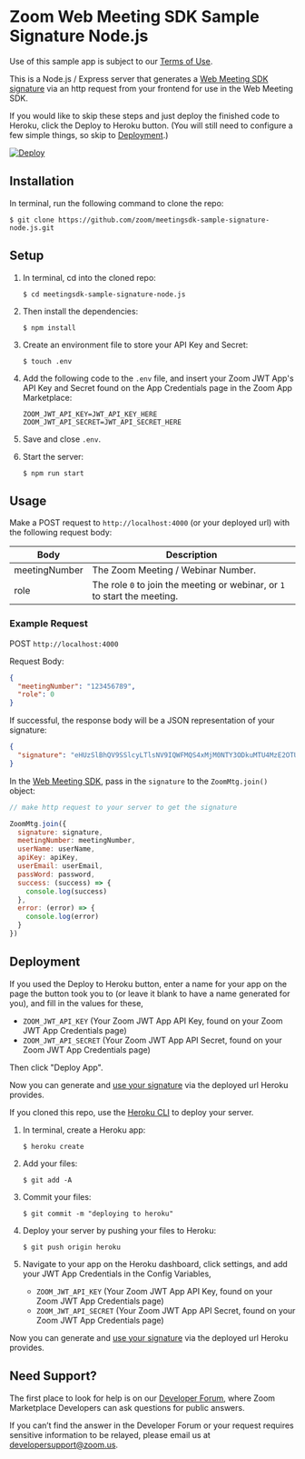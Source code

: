 # Zoom Web Meeting SDK Sample Signature Node.js

Use of this sample app is subject to our [Terms of Use](https://zoom.us/docs/en-us/zoom_api_license_and_tou.html).

This is a Node.js / Express server that generates a [Web Meeting SDK signature](https://marketplace.zoom.us/docs/sdk/native-sdks/web/essential/signature) via an http request from your frontend for use in the Web Meeting SDK.

If you would like to skip these steps and just deploy the finished code to Heroku, click the Deploy to Heroku button. (You will still need to configure a few simple things, so skip to [Deployment](#deployment).)

[![Deploy](https://www.herokucdn.com/deploy/button.svg)](https://heroku.com/deploy)

## Installation

In terminal, run the following command to clone the repo:

`$ git clone https://github.com/zoom/meetingsdk-sample-signature-node.js.git`

## Setup

1. In terminal, cd into the cloned repo:

   `$ cd meetingsdk-sample-signature-node.js`

1. Then install the dependencies:

   `$ npm install`

1. Create an environment file to store your API Key and Secret:

   `$ touch .env`

1. Add the following code to the `.env` file, and insert your Zoom JWT App's API Key and Secret found on the App Credentials page in the Zoom App Marketplace:

   ```
   ZOOM_JWT_API_KEY=JWT_API_KEY_HERE
   ZOOM_JWT_API_SECRET=JWT_API_SECRET_HERE
   ```

1. Save and close `.env`.

1. Start the server:

   `$ npm run start`

## Usage

Make a POST request to `http://localhost:4000` (or your deployed url) with the following request body:

| Body                   | Description |
| -----------------------|-------------|
| meetingNumber          | The Zoom Meeting / Webinar Number. |
| role                   | The role `0` to join the meeting or webinar, or `1` to start the meeting. |

### Example Request

POST `http://localhost:4000`

Request Body:

```json
{
  "meetingNumber": "123456789",
  "role": 0
}
```

If successful, the response body will be a JSON representation of your signature:

```json
{
  "signature": "eHUzSlBhQV9SSlcyLTlsNV9IQWFMQS4xMjM0NTY3ODkuMTU4MzE2OTUzODc3My4wLkJMNEtiM3FINGx5ZzA1MUZtbGJOcGtPRnlFQS9lQUR2bGllVzJNNGZJeWs9"
}
```

In the [Web Meeting SDK](https://marketplace.zoom.us/docs/sdk/native-sdks/web/essential/start-join-meeting), pass in the `signature` to the `ZoomMtg.join()` object:

```js
// make http request to your server to get the signature

ZoomMtg.join({
  signature: signature,
  meetingNumber: meetingNumber,
  userName: userName,
  apiKey: apiKey,
  userEmail: userEmail,
  passWord: password,
  success: (success) => {
    console.log(success)
  },
  error: (error) => {
    console.log(error)
  }
})
```

## Deployment

If you used the Deploy to Heroku button, enter a name for your app on the page the button took you to (or leave it blank to have a name generated for you), and fill in the values for these,

- `ZOOM_JWT_API_KEY` (Your Zoom JWT App API Key, found on your Zoom JWT App Credentials page)
- `ZOOM_JWT_API_SECRET` (Your Zoom JWT App API Secret, found on your Zoom JWT App Credentials page)

Then click "Deploy App".

Now you can generate and [use your signature](#usage) via the deployed url Heroku provides.

If you cloned this repo, use the [Heroku CLI](https://devcenter.heroku.com/articles/heroku-cli) to deploy your server.

1. In terminal, create a Heroku app:

   `$ heroku create`

1. Add your files:

   `$ git add -A`

1. Commit your files:

   `$ git commit -m "deploying to heroku"`

1. Deploy your server by pushing your files to Heroku:

   `$ git push origin heroku`

1. Navigate to your app on the Heroku dashboard, click settings, and add your JWT App Credentials in the Config Variables,

   - `ZOOM_JWT_API_KEY` (Your Zoom JWT App API Key, found on your Zoom JWT App Credentials page)
   - `ZOOM_JWT_API_SECRET` (Your Zoom JWT App API Secret, found on your Zoom JWT App Credentials page)

Now you can generate and [use your signature](#usage) via the deployed url Heroku provides.

## Need Support?

The first place to look for help is on our [Developer Forum](https://devforum.zoom.us/), where Zoom Marketplace Developers can ask questions for public answers.

If you can’t find the answer in the Developer Forum or your request requires sensitive information to be relayed, please email us at developersupport@zoom.us.
